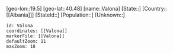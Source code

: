 ﻿---
location: [40.48,19.5]
mapzoom: [7,12] 
mapmarker: city 
type: City
tags:
- geo/City


SpocWebEntityId: 35193
isDeleted: false
confidential: public

---
[geo-lon::19.5]
[geo-lat::40.48]
[name::Valona]
[State::]
[Country::[[Albania]]]
[StateId::]
[Population::]
[Unknown::]


```leaflet
id: Valona
coordinates: [[Valona]]
markerFile: [[Valona]]
defaultZoom: 11 
maxZoom: 18
```
